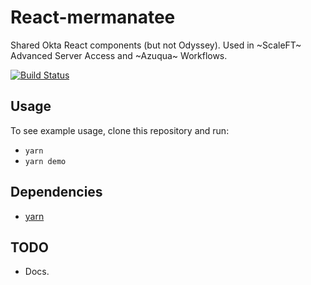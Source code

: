 # React-mermanatee

Shared Okta React components (but not Odyssey).  Used in ~ScaleFT~ Advanced Server Access and ~Azuqua~ Workflows.

[![Build Status](https://travis-ci.org/oktadeveloper/react-mermanatee.svg?branch=master)](https://travis-ci.org/oktadeveloper/react-mermanatee)


## Usage

To see example usage, clone this repository and run:
- `yarn`
- `yarn demo`

## Dependencies

- [yarn](https://yarnpkg.com/)


## TODO

- Docs.
